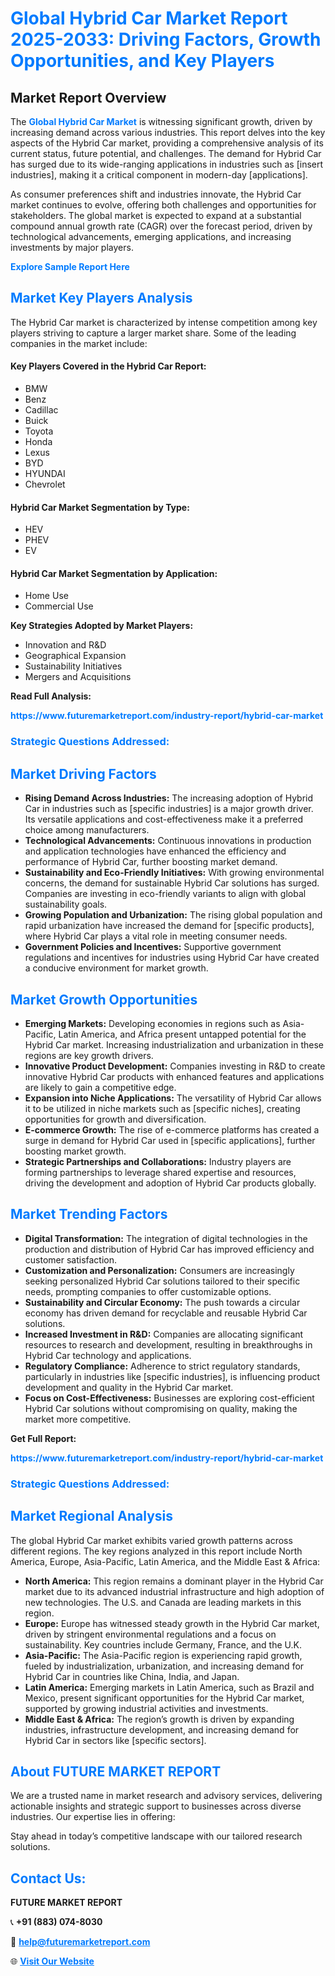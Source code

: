 <h1 style="color: #007BFF;">Global Hybrid Car Market Report 2025-2033: Driving Factors, Growth Opportunities, and Key Players</h1>

<section id="overview">
<h2>Market Report Overview</h2>
<p>The <a href="https://www.futuremarketreport.com/industry-report/hybrid-car-market" style="color: #007BFF; text-decoration: none;"><strong>Global Hybrid Car Market</strong></a> is witnessing significant growth, driven by increasing demand across various industries. This report delves into the key aspects of the Hybrid Car market, providing a comprehensive analysis of its current status, future potential, and challenges. The demand for Hybrid Car has surged due to its wide-ranging applications in industries such as [insert industries], making it a critical component in modern-day [applications].</p>
<p>As consumer preferences shift and industries innovate, the Hybrid Car market continues to evolve, offering both challenges and opportunities for stakeholders. The global market is expected to expand at a substantial compound annual growth rate (CAGR) over the forecast period, driven by technological advancements, emerging applications, and increasing investments by major players.</p>
</section>

<section id="overview">
<p><a href="https://www.futuremarketreport.com/request-sample/reportId=63877" style="color: #007BFF; text-decoration: none;"><strong>Explore Sample Report Here</strong></a></p>
</section>

<section id="key-players">
<h2 style="color: #007BFF;">Market Key Players Analysis</h2>
<p>The Hybrid Car market is characterized by intense competition among key players striving to capture a larger market share. Some of the leading companies in the market include:</p>
<h4>Key Players Covered in the Hybrid Car Report:</h4>
<ul><li>BMW</li><li>Benz</li><li>Cadillac</li><li>Buick</li><li>Toyota</li><li>Honda</li><li>Lexus</li><li>BYD</li><li>HYUNDAI</li><li>Chevrolet</li></ul>
<h4>Hybrid Car Market Segmentation by Type:</h4>
<ul><li>HEV</li><li>PHEV</li><li>EV</li></ul>

<h4>Hybrid Car Market Segmentation by Application:</h4>
<ul><li>Home Use</li><li>Commercial Use</li></ul>
<p><strong>Key Strategies Adopted by Market Players:</strong></p>
<ul>
<li>Innovation and R&D</li>
<li>Geographical Expansion</li>
<li>Sustainability Initiatives</li>
<li>Mergers and Acquisitions</li>
</ul>
</section>

<section>
<p><strong>Read Full Analysis: </strong></p><a href="https://www.futuremarketreport.com/industry-report/hybrid-car-market" style="color: #007BFF; text-decoration: none;"><strong>https://www.futuremarketreport.com/industry-report/hybrid-car-market</strong></a>
<h3 style="color: #007BFF;">Strategic Questions Addressed:</h3>
</section>

<section id="driving-factors">
<h2 style="color: #007BFF;">Market Driving Factors</h2>
<ul>
<li><strong>Rising Demand Across Industries:</strong> The increasing adoption of Hybrid Car in industries such as [specific industries] is a major growth driver. Its versatile applications and cost-effectiveness make it a preferred choice among manufacturers.</li>
<li><strong>Technological Advancements:</strong> Continuous innovations in production and application technologies have enhanced the efficiency and performance of Hybrid Car, further boosting market demand.</li>
<li><strong>Sustainability and Eco-Friendly Initiatives:</strong> With growing environmental concerns, the demand for sustainable Hybrid Car solutions has surged. Companies are investing in eco-friendly variants to align with global sustainability goals.</li>
<li><strong>Growing Population and Urbanization:</strong> The rising global population and rapid urbanization have increased the demand for [specific products], where Hybrid Car plays a vital role in meeting consumer needs.</li>
<li><strong>Government Policies and Incentives:</strong> Supportive government regulations and incentives for industries using Hybrid Car have created a conducive environment for market growth.</li>
</ul>
</section>

<section id="growth-opportunities">
<h2 style="color: #007BFF;">Market Growth Opportunities</h2>
<ul>
<li><strong>Emerging Markets:</strong> Developing economies in regions such as Asia-Pacific, Latin America, and Africa present untapped potential for the Hybrid Car market. Increasing industrialization and urbanization in these regions are key growth drivers.</li>
<li><strong>Innovative Product Development:</strong> Companies investing in R&D to create innovative Hybrid Car products with enhanced features and applications are likely to gain a competitive edge.</li>
<li><strong>Expansion into Niche Applications:</strong> The versatility of Hybrid Car allows it to be utilized in niche markets such as [specific niches], creating opportunities for growth and diversification.</li>
<li><strong>E-commerce Growth:</strong> The rise of e-commerce platforms has created a surge in demand for Hybrid Car used in [specific applications], further boosting market growth.</li>
<li><strong>Strategic Partnerships and Collaborations:</strong> Industry players are forming partnerships to leverage shared expertise and resources, driving the development and adoption of Hybrid Car products globally.</li>
</ul>
</section>

<section id="trending-factors">
<h2 style="color: #007BFF;">Market Trending Factors</h2>
<ul>
<li><strong>Digital Transformation:</strong> The integration of digital technologies in the production and distribution of Hybrid Car has improved efficiency and customer satisfaction.</li>
<li><strong>Customization and Personalization:</strong> Consumers are increasingly seeking personalized Hybrid Car solutions tailored to their specific needs, prompting companies to offer customizable options.</li>
<li><strong>Sustainability and Circular Economy:</strong> The push towards a circular economy has driven demand for recyclable and reusable Hybrid Car solutions.</li>
<li><strong>Increased Investment in R&D:</strong> Companies are allocating significant resources to research and development, resulting in breakthroughs in Hybrid Car technology and applications.</li>
<li><strong>Regulatory Compliance:</strong> Adherence to strict regulatory standards, particularly in industries like [specific industries], is influencing product development and quality in the Hybrid Car market.</li>
<li><strong>Focus on Cost-Effectiveness:</strong> Businesses are exploring cost-efficient Hybrid Car solutions without compromising on quality, making the market more competitive.</li>
</ul>
</section>

<section>
<p><strong>Get Full Report: </strong></p><a href="https://www.futuremarketreport.com/industry-report/hybrid-car-market" style="color: #007BFF; text-decoration: none;"><strong>https://www.futuremarketreport.com/industry-report/hybrid-car-market</strong></a>
<h3 style="color: #007BFF;">Strategic Questions Addressed:</h3>
</section>


<section id="regional-analysis">
<h2 style="color: #007BFF;">Market Regional Analysis</h2>
<p>The global Hybrid Car market exhibits varied growth patterns across different regions. The key regions analyzed in this report include North America, Europe, Asia-Pacific, Latin America, and the Middle East & Africa:</p>
<ul>
<li><strong>North America:</strong> This region remains a dominant player in the Hybrid Car market due to its advanced industrial infrastructure and high adoption of new technologies. The U.S. and Canada are leading markets in this region.</li>
<li><strong>Europe:</strong> Europe has witnessed steady growth in the Hybrid Car market, driven by stringent environmental regulations and a focus on sustainability. Key countries include Germany, France, and the U.K.</li>
<li><strong>Asia-Pacific:</strong> The Asia-Pacific region is experiencing rapid growth, fueled by industrialization, urbanization, and increasing demand for Hybrid Car in countries like China, India, and Japan.</li>
<li><strong>Latin America:</strong> Emerging markets in Latin America, such as Brazil and Mexico, present significant opportunities for the Hybrid Car market, supported by growing industrial activities and investments.</li>
<li><strong>Middle East & Africa:</strong> The region’s growth is driven by expanding industries, infrastructure development, and increasing demand for Hybrid Car in sectors like [specific sectors].</li>
</ul>
</section>

<footer>
<h2 style="color: #007BFF;">About FUTURE MARKET REPORT</h2>
<p>We are a trusted name in market research and advisory services, delivering actionable insights and strategic support to businesses across diverse industries. Our expertise lies in offering:</p>

<p>Stay ahead in today’s competitive landscape with our tailored research solutions.</p>

<h2 style="color: #007BFF;">Contact Us:</h2>
<p><strong>FUTURE MARKET REPORT</strong></p>
<p>📞 <strong>+91 (883) 074-8030</strong></p>
<p>📧 <strong><a href="mailto:help@futuremarketreport.com" style="color: #007BFF;">help@futuremarketreport.com</a></strong></p>
<p>🌐 <strong><a href="https://www.futuremarketreport.com/" style="color: #007BFF;">Visit Our Website</a></strong></p>
</footer>